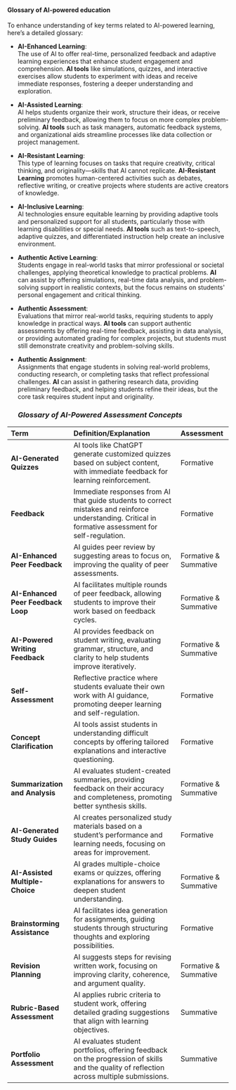 
#### Glossary of AI-powered education

To enhance understanding of key terms related to AI-powered learning, here’s a detailed glossary:

* **AI-Enhanced Learning**:  
  The use of AI to offer real-time, personalized feedback and adaptive learning experiences that enhance student engagement and comprehension. **AI tools** like simulations, quizzes, and interactive exercises allow students to experiment with ideas and receive immediate responses, fostering a deeper understanding and exploration.  
* **AI-Assisted Learning**:  
  AI helps students organize their work, structure their ideas, or receive preliminary feedback, allowing them to focus on more complex problem-solving. **AI tools** such as task managers, automatic feedback systems, and organizational aids streamline processes like data collection or project management.  
* **AI-Resistant Learning**:  
  This type of learning focuses on tasks that require creativity, critical thinking, and originality—skills that AI cannot replicate. **AI-Resistant Learning** promotes human-centered activities such as debates, reflective writing, or creative projects where students are active creators of knowledge.  
* **AI-Inclusive Learning**:  
  AI technologies ensure equitable learning by providing adaptive tools and personalized support for all students, particularly those with learning disabilities or special needs. **AI tools** such as text-to-speech, adaptive quizzes, and differentiated instruction help create an inclusive environment.  
* **Authentic Active Learning**:  
  Students engage in real-world tasks that mirror professional or societal challenges, applying theoretical knowledge to practical problems. **AI** can assist by offering simulations, real-time data analysis, and problem-solving support in realistic contexts, but the focus remains on students' personal engagement and critical thinking.  
* **Authentic Assessment**:  
  Evaluations that mirror real-world tasks, requiring students to apply knowledge in practical ways. **AI tools** can support authentic assessments by offering real-time feedback, assisting in data analysis, or providing automated grading for complex projects, but students must still demonstrate creativity and problem-solving skills.  
* **Authentic Assignment**:  
  Assignments that engage students in solving real-world problems, conducting research, or completing tasks that reflect professional challenges. **AI** can assist in gathering research data, providing preliminary feedback, and helping students refine their ideas, but the core task requires student input and originality.

  ### ***Glossary of AI-Powered Assessment Concepts***

| Term | Definition/Explanation | Assessment |
| :---- | :---- | :---- |
| **AI-Generated Quizzes** | AI tools like ChatGPT generate customized quizzes based on subject content, with immediate feedback for learning reinforcement. | Formative |
| **Feedback** | Immediate responses from AI that guide students to correct mistakes and reinforce understanding. Critical in formative assessment for self-regulation. | Formative |
| **AI-Enhanced Peer Feedback** | AI guides peer review by suggesting areas to focus on, improving the quality of peer assessments. | Formative & Summative |
| **AI-Enhanced Peer Feedback Loop** | AI facilitates multiple rounds of peer feedback, allowing students to improve their work based on feedback cycles. | Formative & Summative |
| **AI-Powered Writing Feedback** | AI provides feedback on student writing, evaluating grammar, structure, and clarity to help students improve iteratively. | Formative & Summative |
| **Self-Assessment** | Reflective practice where students evaluate their own work with AI guidance, promoting deeper learning and self-regulation. | Formative |
| **Concept Clarification** | AI tools assist students in understanding difficult concepts by offering tailored explanations and interactive questioning. | Formative |
| **Summarization and Analysis** | AI evaluates student-created summaries, providing feedback on their accuracy and completeness, promoting better synthesis skills. | Formative & Summative |
| **AI-Generated Study Guides** | AI creates personalized study materials based on a student’s performance and learning needs, focusing on areas for improvement. | Formative |
| **AI-Assisted Multiple-Choice** | AI grades multiple-choice exams or quizzes, offering explanations for answers to deepen student understanding. | Formative & Summative |
| **Brainstorming Assistance** | AI facilitates idea generation for assignments, guiding students through structuring thoughts and exploring possibilities. | Formative |
| **Revision Planning** | AI suggests steps for revising written work, focusing on improving clarity, coherence, and argument quality. | Formative & Summative |
| **Rubric-Based Assessment** | AI applies rubric criteria to student work, offering detailed grading suggestions that align with learning objectives. | Summative |
| **Portfolio Assessment** | AI evaluates student portfolios, offering feedback on the progression of skills and the quality of reflection across multiple submissions. | Summative |


### 